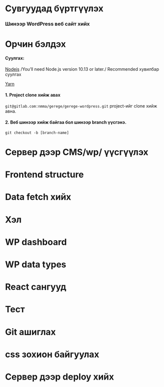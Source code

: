 # Сувгуудад бүртгүүлэх

### Шинээр WordPress веб сайт хийх

# Орчин бэлдэх

#### Суулгах:

[Nodejs](https://nodejs.org/en/) /You’ll need Node.js version 10.13 or later./ Recommended хувилбар суулгах

[Yarn](https://yarnpkg.com/getting-started/install)

#### 1. Project clone хийж авах

`git@gitlab.com:nmma/gerege/gerege-wordpress.git` project-ийг clone хийж авна.

#### 2. Веб шинээр хийж байгаа бол шинээр branch үүсгэнэ.

`git checkout -b [branch-name]`

# Сервер дээр CMS/wp/ үүсгүүлэх

# Frontend structure

# Data fetch хийх

# Хэл

# WP dashboard

# WP data types

# React сангууд

# Тест

# Git ашиглах

# css зохион байгуулах

# Сервер дээр deploy хийх
